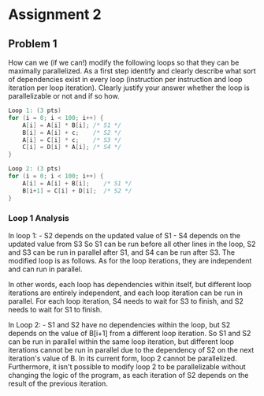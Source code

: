 # Assignment 2 

## Problem 1

How can we (if we can!) modify the following loops so that they can be maximally parallelized. As a first step identify
and clearly describe what sort of dependencies exist in every loop (instruction per instruction and loop iteration per loop
iteration). Clearly justify your answer whether the loop is parallelizable or not and if so how.

```c
Loop 1: (3 pts)
for (i = 0; i < 100; i++) {
	A[i] = A[i] * B[i]; /* S1 */
	B[i] = A[i] + c;    /* S2 */
	A[i] = C[i] * c;    /* S3 */
	C[i] = D[i] * A[i]; /* S4 */
}

Loop 2: (3 pts)
for (i = 0; i < 100; i++) {
	A[i] = A[i] + B[i];    /* S1 */
	B[i+1] = C[i] + D[i];  /* S2 */
}
```

### Loop 1 Analysis

In loop 1:
    - S2 depends on the updated value of S1
    - S4 depends on the updated value from S3
So S1 can be run before all other lines in the loop, S2 and S3 can be run in parallel after S1, and S4 can be run after S3. The modified loop is as follows. As for the loop iterations, they are independent and can run in parallel.

In other words, each loop has dependencies within itself, but different loop iterations are entirely independent, and each loop iteration can be run in parallel. For each loop iteration, S4 needs to wait for S3 to finish, and S2 needs to wait for S1 to finish. 

In Loop 2:
    - S1 and S2 have no dependencies within the loop, but S2 depends on the value of B[i+1] from a different loop iteration.
So S1 and S2 can be run in parallel within the same loop iteration, but different loop iterations cannot be run in parallel due to the dependency of S2 on the next iteration's value of B. In its current form, loop 2 cannot be parallelized. Furthermore, it isn't possible to modify loop 2 to be parallelizable without changing the logic of the program, as each iteration of S2 depends on the result of the previous iteration.

